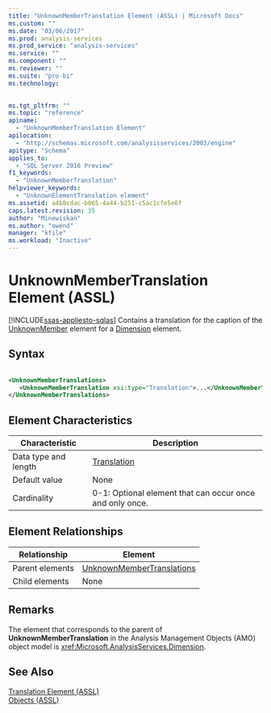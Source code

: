 ```yaml
---
title: "UnknownMemberTranslation Element (ASSL) | Microsoft Docs"
ms.custom: ""
ms.date: "03/06/2017"
ms.prod: analysis-services
ms.prod_service: "analysis-services"
ms.service: ""
ms.component: ""
ms.reviewer: ""
ms.suite: "pro-bi"
ms.technology: 
  

ms.tgt_pltfrm: ""
ms.topic: "reference"
apiname: 
  - "UnknownMemberTranslation Element"
apilocation: 
  - "http://schemas.microsoft.com/analysisservices/2003/engine"
apitype: "Schema"
applies_to: 
  - "SQL Server 2016 Preview"
f1_keywords: 
  - "UnknownMemberTranslation"
helpviewer_keywords: 
  - "UnknownElementTranslation element"
ms.assetid: a4b8cdac-b065-4a44-b251-c5ac1cfe5e6f
caps.latest.revision: 35
author: "Minewiskan"
ms.author: "owend"
manager: "kfile"
ms.workload: "Inactive"
---
```

# UnknownMemberTranslation Element (ASSL)
[!INCLUDE[ssas-appliesto-sqlas](../../../includes/ssas-appliesto-sqlas.md)]
  Contains a translation for the caption of the [UnknownMember](../../../analysis-services/scripting/properties/unknownmember-element-assl.md) element for a [Dimension](../../../analysis-services/scripting/objects/dimension-element-assl.md) element.  
  
## Syntax  
  
```xml  
  
<UnknownMemberTranslations>  
   <UnknownMemberTranslation xsi:type="Translation">...</UnknownMemberTranslation>  
</UnknownMemberTranslations>  
```  
  
## Element Characteristics  
  
|Characteristic|Description|  
|--------------------|-----------------|  
|Data type and length|[Translation](../../../analysis-services/scripting/data-type/translation-data-type-assl.md)|  
|Default value|None|  
|Cardinality|0-1: Optional element that can occur once and only once.|  
  
## Element Relationships  
  
|Relationship|Element|  
|------------------|-------------|  
|Parent elements|[UnknownMemberTranslations](../../../analysis-services/scripting/collections/unknownmembertranslations-element-assl.md)|  
|Child elements|None|  
  
## Remarks  
 The element that corresponds to the parent of **UnknownMemberTranslation** in the Analysis Management Objects (AMO) object model is <xref:Microsoft.AnalysisServices.Dimension>.  
  
## See Also  
 [Translation Element &#40;ASSL&#41;](../../../analysis-services/scripting/objects/translation-element-assl.md)   
 [Objects &#40;ASSL&#41;](../../../analysis-services/scripting/objects/objects-assl.md)  
  
  
